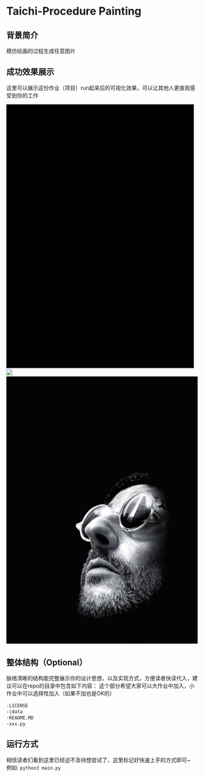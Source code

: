 # Taichi-Procedure Painting

## 背景简介
模仿绘画的过程生成任意图片

## 成功效果展示
这里可以展示这份作业（项目）run起来后的可视化效果，可以让其他人更直观感受到你的工作

![Leon_demo](./data/leon.gif)![](./data/leon_230.png)![](./data/leon.jpg)
## 整体结构（Optional）
脉络清晰的结构能完整展示你的设计思想，以及实现方式，方便读者快读代入，建议可以在repo的目录中包含如下内容：
这个部分希望大家可以大作业中加入，小作业中可以选择性加入（如果不加也是OK的）
```
-LICENSE
-|data
-README.MD
-xxx.py
```

## 运行方式
相信读者们看到这里已经迫不及待想尝试了，这里标记好快速上手的方式即可~  
例如:  `python3 main.py`
